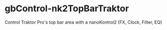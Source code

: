 gbControl-nk2TopBarTraktor
==========================

Control Traktor Pro's top bar area with a nanoKontrol2 (FX, Clock, Filter, EQ)
